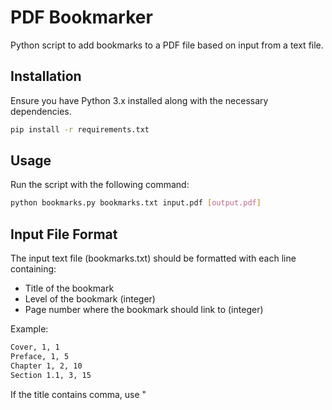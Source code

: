 # PDF Bookmarker

Python script to add bookmarks to a PDF file based on input from a text file.

## Installation

Ensure you have Python 3.x installed along with the necessary dependencies.

```bash
pip install -r requirements.txt
```
## Usage
Run the script with the following command:
```bash
python bookmarks.py bookmarks.txt input.pdf [output.pdf]
```

## Input File Format
The input text file (bookmarks.txt) should be formatted with each line containing:

  * Title of the bookmark
  * Level of the bookmark (integer)
  * Page number where the bookmark should link to (integer)

Example:
```txt
Cover, 1, 1
Preface, 1, 5
Chapter 1, 2, 10
Section 1.1, 3, 15
```

If the title contains comma, use "<title>" instead.

## License

This project is licensed under the MIT License - see the [LICENSE](LICENSE) file for details.
